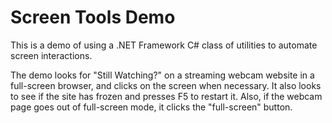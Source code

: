 # Screen Tools Demo

This is a demo of using a .NET Framework C# class of utilities to automate screen interactions.

The demo looks for "Still Watching?" on a streaming webcam website in a full-screen browser, and clicks on the screen when necessary. It also looks to see if the site has frozen and presses F5 to restart it. Also, if the webcam page goes out of full-screen mode, it clicks the "full-screen" button.

